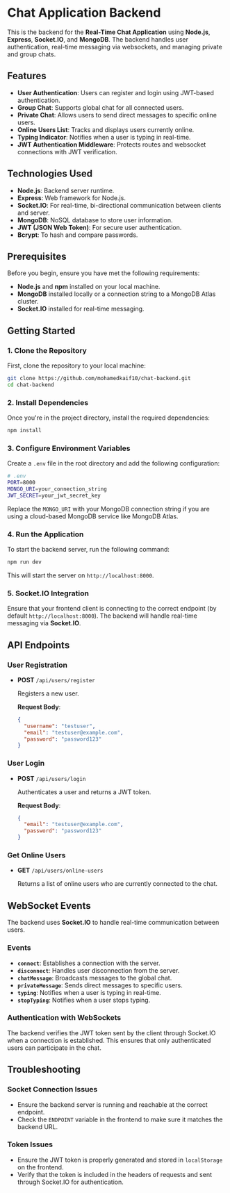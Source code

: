 
# Chat Application Backend

This is the backend for the **Real-Time Chat Application** using **Node.js**, **Express**, **Socket.IO**, and **MongoDB**. The backend handles user authentication, real-time messaging via websockets, and managing private and group chats.

## Features

- **User Authentication**: Users can register and login using JWT-based authentication.
- **Group Chat**: Supports global chat for all connected users.
- **Private Chat**: Allows users to send direct messages to specific online users.
- **Online Users List**: Tracks and displays users currently online.
- **Typing Indicator**: Notifies when a user is typing in real-time.
- **JWT Authentication Middleware**: Protects routes and websocket connections with JWT verification.

## Technologies Used

- **Node.js**: Backend server runtime.
- **Express**: Web framework for Node.js.
- **Socket.IO**: For real-time, bi-directional communication between clients and server.
- **MongoDB**: NoSQL database to store user information.
- **JWT (JSON Web Token)**: For secure user authentication.
- **Bcrypt**: To hash and compare passwords.

## Prerequisites

Before you begin, ensure you have met the following requirements:

- **Node.js** and **npm** installed on your local machine.
- **MongoDB** installed locally or a connection string to a MongoDB Atlas cluster.
- **Socket.IO** installed for real-time messaging.

## Getting Started

### 1. Clone the Repository

First, clone the repository to your local machine:

```bash
git clone https://github.com/mohamedkaif10/chat-backend.git
cd chat-backend
```

### 2. Install Dependencies

Once you're in the project directory, install the required dependencies:

```bash
npm install
```

### 3. Configure Environment Variables

Create a `.env` file in the root directory and add the following configuration:

```bash
# .env
PORT=8000
MONGO_URI=your_connection_string
JWT_SECRET=your_jwt_secret_key
```

Replace the `MONGO_URI` with your MongoDB connection string if you are using a cloud-based MongoDB service like MongoDB Atlas.

### 4. Run the Application

To start the backend server, run the following command:

```bash
npm run dev
```

This will start the server on `http://localhost:8000`.

### 5. Socket.IO Integration

Ensure that your frontend client is connecting to the correct endpoint (by default `http://localhost:8000`). The backend will handle real-time messaging via **Socket.IO**.

## API Endpoints

### User Registration

- **POST** `/api/users/register`
  
  Registers a new user.

  **Request Body**:

  ```json
  {
    "username": "testuser",
    "email": "testuser@example.com",
    "password": "password123"
  }
  ```

### User Login

- **POST** `/api/users/login`
  
  Authenticates a user and returns a JWT token.

  **Request Body**:

  ```json
  {
    "email": "testuser@example.com",
    "password": "password123"
  }
  ```

### Get Online Users

- **GET** `/api/users/online-users`

  Returns a list of online users who are currently connected to the chat.

## WebSocket Events

The backend uses **Socket.IO** to handle real-time communication between users.

### Events

- **`connect`**: Establishes a connection with the server.
- **`disconnect`**: Handles user disconnection from the server.
- **`chatMessage`**: Broadcasts messages to the global chat.
- **`privateMessage`**: Sends direct messages to specific users.
- **`typing`**: Notifies when a user is typing in real-time.
- **`stopTyping`**: Notifies when a user stops typing.

### Authentication with WebSockets

The backend verifies the JWT token sent by the client through Socket.IO when a connection is established. This ensures that only authenticated users can participate in the chat.


## Troubleshooting

### Socket Connection Issues

- Ensure the backend server is running and reachable at the correct endpoint.
- Check the `ENDPOINT` variable in the frontend to make sure it matches the backend URL.

### Token Issues

- Ensure the JWT token is properly generated and stored in `localStorage` on the frontend.
- Verify that the token is included in the headers of requests and sent through Socket.IO for authentication.

